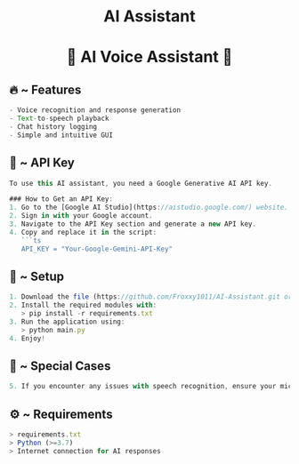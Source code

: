 <h1 align="center">
  AI Assistant
</h1>

<h1 align="center">🚀 AI Voice Assistant 🚀</h1>

## 🔥 ~ Features
```ts
- Voice recognition and response generation
- Text-to-speech playback
- Chat history logging
- Simple and intuitive GUI
```

## 🔐 ~ API Key
```ts
To use this AI assistant, you need a Google Generative AI API key.

### How to Get an API Key:
1. Go to the [Google AI Studio](https://aistudio.google.com/) website.
2. Sign in with your Google account.
3. Navigate to the API Key section and generate a new API key.
4. Copy and replace it in the script:
   ```ts
   API_KEY = "Your-Google-Gemini-API-Key"
```

## 🚀 ~ Setup
```ts
1. Download the file (https://github.com/Froxxy1011/AI-Assistant.git or Download Zip)
2. Install the required modules with:
   > pip install -r requirements.txt
3. Run the application using:
   > python main.py
4. Enjoy!
```

## 🤖 ~ Special Cases
```ts
5. If you encounter any issues with speech recognition, ensure your microphone is working properly.
```

## ⚙️ ~ Requirements
```ts
> requirements.txt
> Python (>=3.7)
> Internet connection for AI responses
```

